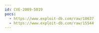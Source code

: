 ```yaml
---
id: CVE-2009-5019
pocs:
  - https://www.exploit-db.com/raw/10637
  - https://www.exploit-db.com/raw/15544
---
```

